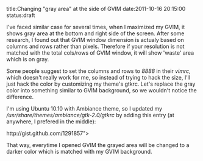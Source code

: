 title:Changing "gray area" at the side of GVIM
date:2011-10-16 20:15:00
status:draft

<p>
I've faced similar case for several times, when I maximized my GVIM, it shows gray
area at the bottom and right side of the screen. After some research, I found out
that GVIM window dimension is actualy based on columns and rows rather than pixels.
Therefore if your resolution is not matched with the total cols/rows
of GVIM window, it will show 'waste' area which is on gray.
</p>

<p>
Some people suggest to set the columns and rows to <i>8888</i> in their <i>vimrc</i>, which 
doesn't really work for me, so instead of trying to hack the size, I'll just hack
the color by customizing my theme's gtkrc. Let's replace the gray color into
something similar to GVIM background, so we wouldn't notice the difference.
</p>

<p>
I'm using Ubuntu 10.10 with Ambiance theme, so I updated my 
<i>/usr/share/themes/ambiance/gtk-2.0/gtkrc</i> by adding this entry (at anywhere, I prefered
in the middle):
</p>

<div class="gist">http://gist.github.com/1291857"></div>

<p>
That way, everytime I opened GVIM the grayed area will be changed to a darker color
which is matched with my GVIM background.
</p>